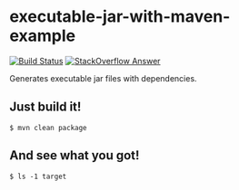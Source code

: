 # executable-jar-with-maven-example

[![Build Status](https://travis-ci.org/jinahya/executable-jar-with-maven-example.svg?branch=develop)](https://travis-ci.org/jinahya/executable-jar-with-maven-example)
[![StackOverflow Answer](https://img.shields.io/badge/stackoverflow-answer-blue)](https://stackoverflow.com/a/23986765/330457)

Generates executable jar files with dependencies.

## Just build it!
```
$ mvn clean package
```

## And see what you got!
```
$ ls -1 target
```
